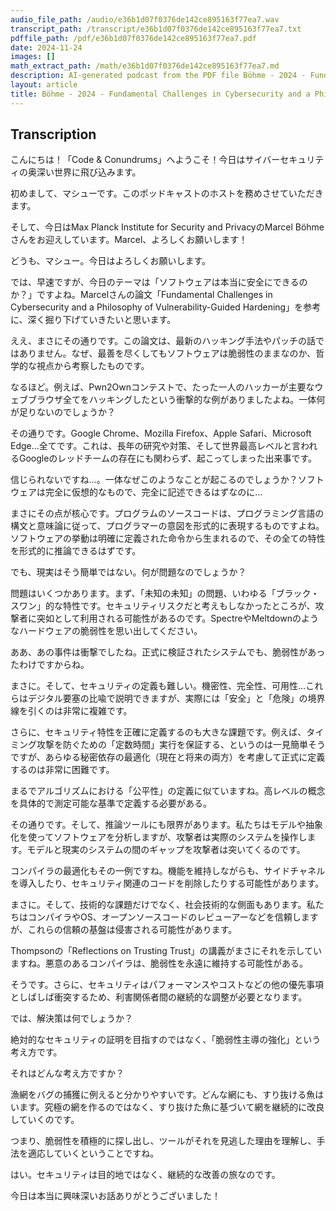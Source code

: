 ```yaml
---
audio_file_path: /audio/e36b1d07f0376de142ce895163f77ea7.wav
transcript_path: /transcript/e36b1d07f0376de142ce895163f77ea7.txt
pdffile_path: /pdf/e36b1d07f0376de142ce895163f77ea7.pdf
date: 2024-11-24
images: []
math_extract_path: /math/e36b1d07f0376de142ce895163f77ea7.md
description: AI-generated podcast from the PDF file Böhme - 2024 - Fundamental Challenges in Cybersecurity and a Philosophy of Vulnerability-Guided Hardening_JP / e36b1d07f0376de142ce895163f77ea7
layout: article
title: Böhme - 2024 - Fundamental Challenges in Cybersecurity and a Philosophy of Vulnerability-Guided Hardening_JP
---
```


## Transcription
こんにちは！「Code & Conundrums」へようこそ！今日はサイバーセキュリティの奥深い世界に飛び込みます。

初めまして、マシューです。このポッドキャストのホストを務めさせていただきます。

そして、今日はMax Planck Institute for Security and PrivacyのMarcel Böhmeさんをお迎えしています。Marcel、よろしくお願いします！

どうも、マシュー。今日はよろしくお願いします。

では、早速ですが、今日のテーマは「ソフトウェアは本当に安全にできるのか？」ですよね。Marcelさんの論文「Fundamental Challenges in Cybersecurity and a Philosophy of Vulnerability-Guided Hardening」を参考に、深く掘り下げていきたいと思います。

ええ、まさにその通りです。この論文は、最新のハッキング手法やパッチの話ではありません。なぜ、最善を尽くしてもソフトウェアは脆弱性のままなのか、哲学的な視点から考察したものです。

なるほど。例えば、Pwn2Ownコンテストで、たった一人のハッカーが主要なウェブブラウザ全てをハッキングしたという衝撃的な例がありましたよね。一体何が足りないのでしょうか？

その通りです。Google Chrome、Mozilla Firefox、Apple Safari、Microsoft Edge…全てです。これは、長年の研究や対策、そして世界最高レベルと言われるGoogleのレッドチームの存在にも関わらず、起こってしまった出来事です。

信じられないですね…。一体なぜこのようなことが起こるのでしょうか？ソフトウェアは完全に仮想的なもので、完全に記述できるはずなのに…

まさにその点が核心です。プログラムのソースコードは、プログラミング言語の構文と意味論に従って、プログラマーの意図を形式的に表現するものですよね。ソフトウェアの挙動は明確に定義された命令から生まれるので、その全ての特性を形式的に推論できるはずです。

でも、現実はそう簡単ではない。何が問題なのでしょうか？

問題はいくつかあります。まず、「未知の未知」の問題、いわゆる「ブラック・スワン」的な特性です。セキュリティリスクだと考えもしなかったところが、攻撃者に突如として利用される可能性があるのです。SpectreやMeltdownのようなハードウェアの脆弱性を思い出してください。

ああ、あの事件は衝撃でしたね。正式に検証されたシステムでも、脆弱性があったわけですからね。

まさに。そして、セキュリティの定義も難しい。機密性、完全性、可用性…これらはデジタル要塞の比喩で説明できますが、実際には「安全」と「危険」の境界線を引くのは非常に複雑です。

さらに、セキュリティ特性を正確に定義するのも大きな課題です。例えば、タイミング攻撃を防ぐための「定数時間」実行を保証する、というのは一見簡単そうですが、あらゆる秘密依存の最適化（現在と将来の両方）を考慮して正式に定義するのは非常に困難です。

まるでアルゴリズムにおける「公平性」の定義に似ていますね。高レベルの概念を具体的で測定可能な基準で定義する必要がある。

その通りです。そして、推論ツールにも限界があります。私たちはモデルや抽象化を使ってソフトウェアを分析しますが、攻撃者は実際のシステムを操作します。モデルと現実のシステムの間のギャップを攻撃者は突いてくるのです。

コンパイラの最適化もその一例ですね。機能を維持しながらも、サイドチャネルを導入したり、セキュリティ関連のコードを削除したりする可能性があります。

まさに。そして、技術的な課題だけでなく、社会技術的な側面もあります。私たちはコンパイラやOS、オープンソースコードのレビューアーなどを信頼しますが、これらの信頼の基盤は侵害される可能性があります。

Thompsonの「Reflections on Trusting Trust」の講義がまさにそれを示していますね。悪意のあるコンパイラは、脆弱性を永遠に維持する可能性がある。

そうです。さらに、セキュリティはパフォーマンスやコストなどの他の優先事項としばしば衝突するため、利害関係者間の継続的な調整が必要となります。

では、解決策は何でしょうか？

絶対的なセキュリティの証明を目指すのではなく、「脆弱性主導の強化」という考え方です。

それはどんな考え方ですか？

漁網をバグの捕獲に例えると分かりやすいです。どんな網にも、すり抜ける魚はいます。究極の網を作るのではなく、すり抜けた魚に基づいて網を継続的に改良していくのです。

つまり、脆弱性を積極的に探し出し、ツールがそれを見逃した理由を理解し、手法を適応していくということですね。

はい。セキュリティは目的地ではなく、継続的な改善の旅なのです。

今日は本当に興味深いお話ありがとうございました！







